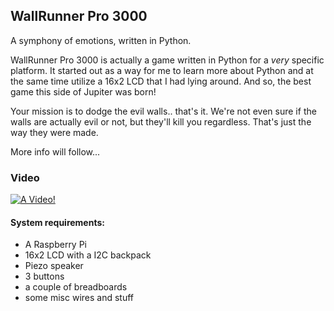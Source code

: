 ## WallRunner Pro 3000

A symphony of emotions, written in Python.

WallRunner Pro 3000 is actually a game written in Python for a *very* specific platform.
It started out as a way for me to learn more about Python and at the same time utilize a
16x2 LCD that I had lying around. And so, the best game this side of Jupiter was born!

Your mission is to dodge the evil walls.. that's it. We're not even sure if the walls are
actually evil or not, but they'll kill you regardless. That's just the way they were made.

More info will follow...

### Video

[![A Video!](http://img.youtube.com/vi/BxakTJtw0Tw/0.jpg)](http://www.youtube.com/watch?v=BxakTJtw0Tw)

#### System requirements:

* A Raspberry Pi
* 16x2 LCD with a I2C backpack
* Piezo speaker
* 3 buttons
* a couple of breadboards
* some misc wires and stuff